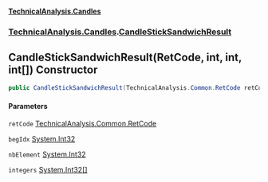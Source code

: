 #### [TechnicalAnalysis.Candles](TechnicalAnalysis.Candles.md 'TechnicalAnalysis.Candles')
### [TechnicalAnalysis.Candles](TechnicalAnalysis.Candles.md#TechnicalAnalysis.Candles 'TechnicalAnalysis.Candles').[CandleStickSandwichResult](CandleStickSandwichResult.md 'TechnicalAnalysis.Candles.CandleStickSandwichResult')

## CandleStickSandwichResult(RetCode, int, int, int[]) Constructor

```csharp
public CandleStickSandwichResult(TechnicalAnalysis.Common.RetCode retCode, int begIdx, int nbElement, int[] integers);
```
#### Parameters

<a name='TechnicalAnalysis.Candles.CandleStickSandwichResult.CandleStickSandwichResult(TechnicalAnalysis.Common.RetCode,int,int,int[]).retCode'></a>

`retCode` [TechnicalAnalysis.Common.RetCode](https://docs.microsoft.com/en-us/dotnet/api/TechnicalAnalysis.Common.RetCode 'TechnicalAnalysis.Common.RetCode')

<a name='TechnicalAnalysis.Candles.CandleStickSandwichResult.CandleStickSandwichResult(TechnicalAnalysis.Common.RetCode,int,int,int[]).begIdx'></a>

`begIdx` [System.Int32](https://docs.microsoft.com/en-us/dotnet/api/System.Int32 'System.Int32')

<a name='TechnicalAnalysis.Candles.CandleStickSandwichResult.CandleStickSandwichResult(TechnicalAnalysis.Common.RetCode,int,int,int[]).nbElement'></a>

`nbElement` [System.Int32](https://docs.microsoft.com/en-us/dotnet/api/System.Int32 'System.Int32')

<a name='TechnicalAnalysis.Candles.CandleStickSandwichResult.CandleStickSandwichResult(TechnicalAnalysis.Common.RetCode,int,int,int[]).integers'></a>

`integers` [System.Int32](https://docs.microsoft.com/en-us/dotnet/api/System.Int32 'System.Int32')[[]](https://docs.microsoft.com/en-us/dotnet/api/System.Array 'System.Array')
